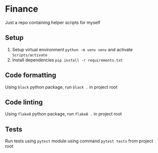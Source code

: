 # Finance

Just a repo containing helper scripts for myself

## Setup
1. Setup virtual environment `python -m venv venv` and activate `Scripts/activate`
2. Install dependencies `pip install -r requirements.txt`


## Code formatting
Using `black` python package, run `black .` in project root

## Code linting
Using `flake8` python package, run `flake8 .` in project root

## Tests
Run tests using `pytest` module using command `pytest tests` from project root
